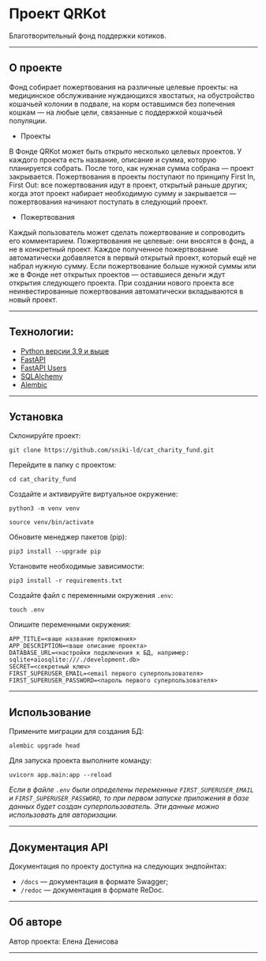 # Проект QRKot

Благотворительный фонд поддержки котиков.
___

## О проекте
Фонд собирает пожертвования на различные целевые проекты: на медицинское обслуживание
нуждающихся хвостатых, на обустройство кошачьей колонии в подвале, 
на корм оставшимся без попечения кошкам — на любые цели, 
связанные с поддержкой кошачьей популяции.
- Проекты

В Фонде QRKot может быть открыто несколько целевых проектов. 
У каждого проекта есть название, описание и сумма, которую планируется собрать. 
После того, как нужная сумма собрана — проект закрывается.
Пожертвования в проекты поступают по принципу First In, First Out: 
все пожертвования идут в проект, открытый раньше других; 
когда этот проект набирает необходимую сумму и закрывается — 
пожертвования начинают поступать в следующий проект.
- Пожертвования

Каждый пользователь может сделать пожертвование и сопроводить его комментарием. 
Пожертвования не целевые: они вносятся в фонд, а не в конкретный проект. 
Каждое полученное пожертвование автоматически добавляется в первый открытый проект, 
который ещё не набрал нужную сумму. Если пожертвование больше нужной суммы или же 
в Фонде нет открытых проектов — оставшиеся деньги ждут открытия следующего проекта. 
При создании нового проекта все неинвестированные пожертвования автоматически 
вкладываются в новый проект. 
___

## Технологии:
* [Python версии 3.9 и выше](https://www.python.org/downloads/)
* [FastAPI](https://fastapi.tiangolo.com/)
* [FastAPI Users](https://fastapi-users.github.io/fastapi-users/10.1/)
* [SQLAlchemy](https://www.sqlalchemy.org/)
* [Alembic](https://alembic.sqlalchemy.org/en/latest/index.html)
___

## Установка
Склонируйте проект:
   ```
   git clone https://github.com/sniki-ld/cat_charity_fund.git
   ```
Перейдите в папку с проектом:
   ```
   cd cat_charity_fund
   ```
Создайте и активируйте виртуальное окружение:
   ```
   python3 -m venv venv
   ```
   ```
   source venv/bin/activate
   ```
Обновите менеджер пакетов (pip):
   ```
   pip3 install --upgrade pip
   ```
Установите необходимые зависимости:
   ```
   pip3 install -r requirements.txt
   ```
Создайте файл с переменными окружения `.env`:
   ```
   touch .env
   ```
Опишите переменными окружения:
   ```
   APP_TITLE=<ваше название приложения>
   APP_DESCRIPTION=<ваше описание проекта>
   DATABASE_URL=<настройки подключения к БД, например: sqlite+aiosqlite:///./development.db>
   SECRET=<секретный ключ>
   FIRST_SUPERUSER_EMAIL=<email первого суперпользователя>
   FIRST_SUPERUSER_PASSWORD=<пароль первого суперпользователя>
   ```
___

## Использование
Примените миграции для создания БД:
  ```
  alembic upgrade head
  ```
  
Для запуска проекта выполните команду:
  ```
  uvicorn app.main:app --reload
  ```

_Если в файле `.env` были определены переменные
`FIRST_SUPERUSER_EMAIL` и `FIRST_SUPERUSER_PASSWORD`, 
то при первом запуске приложения в базе данных будет создан суперпользователь.
Эти данные можно использовать для авторизации._
___

## Документация API
Документация по проекту доступна на следующих эндпойнтах:
 - `/docs` — документация в формате Swagger;
 - `/redoc` — документация в формате ReDoc.
___

## Об авторе
Автор проекта: Елена Денисова
___

